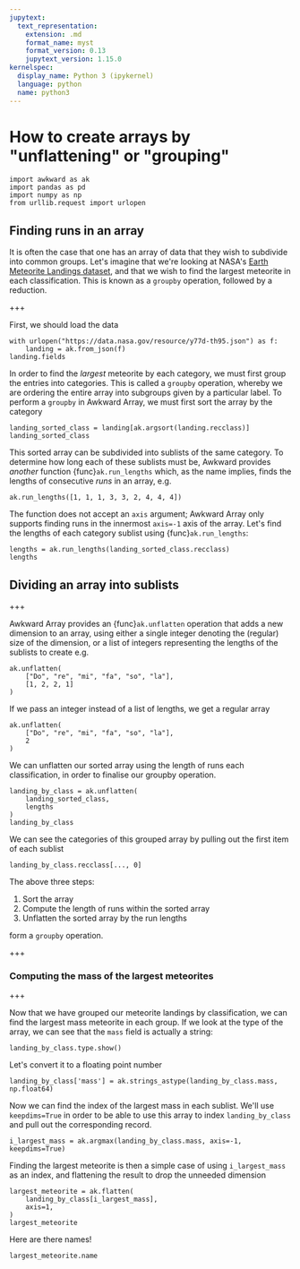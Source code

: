 ```yaml
---
jupytext:
  text_representation:
    extension: .md
    format_name: myst
    format_version: 0.13
    jupytext_version: 1.15.0
kernelspec:
  display_name: Python 3 (ipykernel)
  language: python
  name: python3
---
```


How to create arrays by "unflattening" or "grouping"
====================================================

```{code-cell} ipython3
import awkward as ak
import pandas as pd
import numpy as np
from urllib.request import urlopen
```

## Finding runs in an array
It is often the case that one has an array of data that they wish to subdivide into common groups. Let's imagine that we're looking at NASA's [Earth Meteorite Landings dataset](https://data.nasa.gov/resource/y77d-th95.json), and that we wish to find the largest meteorite in each classification. This is known as a `groupby` operation, followed by a reduction.

+++

First, we should load the data

```{code-cell} ipython3
with urlopen("https://data.nasa.gov/resource/y77d-th95.json") as f:
    landing = ak.from_json(f)
landing.fields
```

In order to find the _largest_ meteorite by each category, we must first group the entries into categories. This is called a `groupby` operation, whereby we are ordering the entire array into subgroups given by a particular label. To perform a `groupby` in Awkward Array, we must first sort the array by the category

```{code-cell} ipython3
landing_sorted_class = landing[ak.argsort(landing.recclass)]
landing_sorted_class
```

This sorted array can be subdivided into sublists of the same category. To determine how long each of these sublists must be, Awkward provides _another_ function {func}`ak.run_lengths` which, as the name implies, finds the lengths of consecutive _runs_ in an array, e.g.

```{code-cell} ipython3
ak.run_lengths([1, 1, 1, 3, 3, 2, 4, 4, 4])
```

The function does not accept an `axis` argument; Awkward Array only supports finding runs in the innermost `axis=-1` axis of the array. Let's find the lengths of each category sublist using {func}`ak.run_lengths`:

```{code-cell} ipython3
lengths = ak.run_lengths(landing_sorted_class.recclass)
lengths
```

## Dividing an array into sublists

+++

Awkward Array provides an {func}`ak.unflatten` operation that adds a new dimension to an array, using either a single integer denoting the (regular) size of the dimension, or a list of integers representing the lengths of the sublists to create e.g.

```{code-cell} ipython3
ak.unflatten(
    ["Do", "re", "mi", "fa", "so", "la"],
    [1, 2, 2, 1]
)
```

If we pass an integer instead of a list of lengths, we get a regular array

```{code-cell} ipython3
ak.unflatten(
    ["Do", "re", "mi", "fa", "so", "la"],
    2
)
```

We can unflatten our sorted array using the length of runs each classification, in order to finalise our groupby operation.

```{code-cell} ipython3
landing_by_class = ak.unflatten(
    landing_sorted_class, 
    lengths
)
landing_by_class
```

We can see the categories of this grouped array by pulling out the first item of each sublist

```{code-cell} ipython3
landing_by_class.recclass[..., 0]
```

The above three steps:
1. Sort the array
2. Compute the length of runs within the sorted array
3. Unflatten the sorted array by the run lengths

form a `groupby` operation.

+++

### Computing the mass of the largest meteorites

+++

Now that we have grouped our meteorite landings by classification, we can find the largest mass meteorite in each group. If we look at the type of the array, we can see that the `mass` field is actually a string:

```{code-cell} ipython3
landing_by_class.type.show()
```

Let's convert it to a floating point number

```{code-cell} ipython3
landing_by_class['mass'] = ak.strings_astype(landing_by_class.mass, np.float64)
```

Now we can find the index of the largest mass in each sublist. We'll use `keepdims=True` in order to be able to use this array to index `landing_by_class` and pull out the corresponding record.

```{code-cell} ipython3
i_largest_mass = ak.argmax(landing_by_class.mass, axis=-1, keepdims=True)
```

Finding the largest meteorite is then a simple case of using `i_largest_mass` as an index, and flattening the result to drop the unneeded dimension

```{code-cell} ipython3
largest_meteorite = ak.flatten(
    landing_by_class[i_largest_mass], 
    axis=1,
)
largest_meteorite
```

Here are there names!

```{code-cell} ipython3
largest_meteorite.name
```
